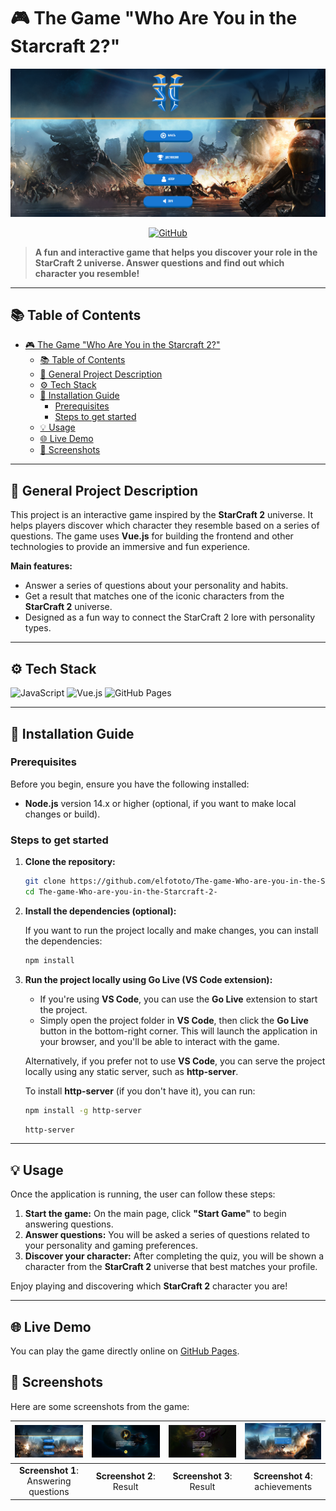 # 🎮 The Game "Who Are You in the Starcraft 2?"

![Game Screenshot](./assets/screen_main_page.png)

<p align="center">
  <a href="https://github.com/elfototo/The-game-Who-are-you-in-the-Starcraft-2-" target="_blank">
    <img src="https://img.shields.io/badge/GitHub-Repository-181717?style=for-the-badge&logo=github&logoColor=white" alt="GitHub">
  </a>
</p>

> **A fun and interactive game that helps you discover your role in the StarCraft 2 universe. Answer questions and find out which character you resemble!**

---

## 📚 Table of Contents
- [🎮 The Game "Who Are You in the Starcraft 2?"](#-the-game-who-are-you-in-the-starcraft-2)
  - [📚 Table of Contents](#-table-of-contents)
  - [🎯 General Project Description](#-general-project-description)
  - [⚙️ Tech Stack](#️-tech-stack)
  - [🚀 Installation Guide](#-installation-guide)
    - [Prerequisites](#prerequisites)
    - [Steps to get started](#steps-to-get-started)
  - [💡 Usage](#-usage)
  - [🌐 Live Demo](#-live-demo)
  - [📸 Screenshots](#-screenshots)

---

## 🎯 General Project Description

This project is an interactive game inspired by the **StarCraft 2** universe. It helps players discover which character they resemble based on a series of questions. The game uses **Vue.js** for building the frontend and other technologies to provide an immersive and fun experience.

**Main features:**
- Answer a series of questions about your personality and habits.
- Get a result that matches one of the iconic characters from the **StarCraft 2** universe.
- Designed as a fun way to connect the StarCraft 2 lore with personality types.

---

## ⚙️ Tech Stack

![JavaScript](https://img.shields.io/badge/JavaScript-F7DF1E?style=for-the-badge&logo=javascript&logoColor=black)
![Vue.js](https://img.shields.io/badge/Vue.js-4FC08D?style=for-the-badge&logo=vue.js&logoColor=white)
![GitHub Pages](https://img.shields.io/badge/GitHub%20Pages-222?style=for-the-badge&logo=github&logoColor=white)

---

## 🚀 Installation Guide

### Prerequisites
Before you begin, ensure you have the following installed:
- **Node.js** version 14.x or higher (optional, if you want to make local changes or build).

### Steps to get started

1. **Clone the repository:**

    ```bash
    git clone https://github.com/elfototo/The-game-Who-are-you-in-the-Starcraft-2-.git
    cd The-game-Who-are-you-in-the-Starcraft-2-
    ```

2. **Install the dependencies (optional):**

    If you want to run the project locally and make changes, you can install the dependencies:

    ```bash
    npm install
    ```

3. **Run the project locally using Go Live (VS Code extension):**

    - If you're using **VS Code**, you can use the **Go Live** extension to start the project.
    - Simply open the project folder in **VS Code**, then click the **Go Live** button in the bottom-right corner. This will launch the application in your browser, and you'll be able to interact with the game.

    Alternatively, if you prefer not to use **VS Code**, you can serve the project locally using any static server, such as **http-server**.

    To install **http-server** (if you don't have it), you can run:

    ```bash
    npm install -g http-server
    ```

    ```bash
    http-server
    ```

---

## 💡 Usage

Once the application is running, the user can follow these steps:
1. **Start the game:** On the main page, click **"Start Game"** to begin answering questions.
2. **Answer questions:** You will be asked a series of questions related to your personality and gaming preferences.
3. **Discover your character:** After completing the quiz, you will be shown a character from the **StarCraft 2** universe that best matches your profile.

Enjoy playing and discovering which **StarCraft 2** character you are!

---

## 🌐 Live Demo

You can play the game directly online on [GitHub Pages](https://elfototo.github.io/The-game-Who-are-you-in-the-Starcraft-2-/).

## 📸 Screenshots

Here are some screenshots from the game:

| ![Screenshot 1](./assets/screen_play_page.png) | ![Screenshot 2](./assets/screen_result_page.png) | ![Screenshot 3](./assets/screen_result_zerg_page.png) | ![Screenshot 4](./assets/screen_results_page.png) |
|:------------------------------------------------:|:------------------------------------------------:|:------------------------------------------------:|:------------------------------------------------:|
| **Screenshot 1**: Answering questions                     | **Screenshot 2**: Result            | **Screenshot 3**: Result                  | **Screenshot 4**: achievements    |